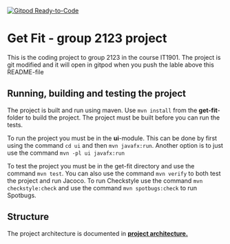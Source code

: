 [![Gitpod Ready-to-Code](https://img.shields.io/badge/Gitpod-Ready--to--Code-blue?logo=gitpod)](https://gitpod.stud.ntnu.no/#https://gitlab.stud.idi.ntnu.no/it1901/groups-2021/gr2123/gr2123)

# Get Fit - group 2123 project 

This is the coding project to group 2123 in the course IT1901. The project is git modified and it will open in gitpod when you push the lable above this README-file 

## Running, building and testing the project 

The project is built and run using maven. Use `mvn install` from  the **get-fit**-folder to build the project. The project must be built before you can run the tests.

To run the project you must be in the **ui**-module. This can be done by first using the command `cd ui` and then `mvn javafx:run`. Another option is to just use the command `mvn -pl ui javafx:run`

To test the project you must be in the get-fit directory and use the command `mvn test`. You can also use the command `mvn verify` to both test the project and run Jacoco. To run Checkstyle use the command `mvn checkstyle:check` and use the command `mvn spotbugs:check` to run Spotbugs.

## Structure 

The project architecture is documented in **[project architecture.](/DesignDocumentation/Project-architecture/structure.md)**